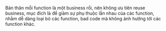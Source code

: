 Bản thân mỗi function là một business rồi, nên không ưu tiên reuse business, mục đích là để giảm sự phụ thuộc lẫn nhau của các function, nhằm dễ dàng loại bỏ các function, bad code mà không ảnh hưởng tới các function khác.

